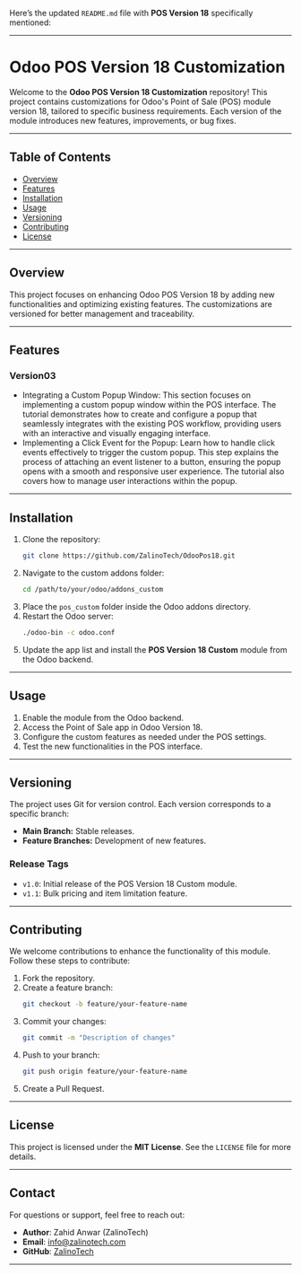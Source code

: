 Here’s the updated `README.md` file with **POS Version 18** specifically mentioned:

---

# **Odoo POS Version 18 Customization**

Welcome to the **Odoo POS Version 18 Customization** repository! This project contains customizations for Odoo's Point of Sale (POS) module version 18, tailored to specific business requirements. Each version of the module introduces new features, improvements, or bug fixes.

---

## **Table of Contents**
- [Overview](#overview)
- [Features](#features)
- [Installation](#installation)
- [Usage](#usage)
- [Versioning](#versioning)
- [Contributing](#contributing)
- [License](#license)

---

## **Overview**
This project focuses on enhancing Odoo POS Version 18 by adding new functionalities and optimizing existing features. The customizations are versioned for better management and traceability.

---

## **Features**
### **Version03**
- Integrating a Custom Popup Window: This section focuses on implementing a custom popup window within the POS interface. The tutorial demonstrates how to create and configure a popup that seamlessly integrates with the existing POS workflow, providing users with an interactive and visually engaging interface.
- Implementing a Click Event for the Popup: Learn how to handle click events effectively to trigger the custom popup. This step explains the process of attaching an event listener to a button, ensuring the popup opens with a smooth and responsive user experience. The tutorial also covers how to manage user interactions within the popup.

---

## **Installation**
1. Clone the repository:
   ```bash
   git clone https://github.com/ZalinoTech/OdooPos18.git
   ```
2. Navigate to the custom addons folder:
   ```bash
   cd /path/to/your/odoo/addons_custom
   ```
3. Place the `pos_custom` folder inside the Odoo addons directory.
4. Restart the Odoo server:
   ```bash
   ./odoo-bin -c odoo.conf
   ```
5. Update the app list and install the **POS Version 18 Custom** module from the Odoo backend.

---

## **Usage**
1. Enable the module from the Odoo backend.
2. Access the Point of Sale app in Odoo Version 18.
3. Configure the custom features as needed under the POS settings.
4. Test the new functionalities in the POS interface.

---

## **Versioning**
The project uses Git for version control. Each version corresponds to a specific branch:
- **Main Branch:** Stable releases.
- **Feature Branches:** Development of new features.

### **Release Tags**
- `v1.0`: Initial release of the POS Version 18 Custom module.
- `v1.1`: Bulk pricing and item limitation feature.

---

## **Contributing**
We welcome contributions to enhance the functionality of this module. Follow these steps to contribute:
1. Fork the repository.
2. Create a feature branch:
   ```bash
   git checkout -b feature/your-feature-name
   ```
3. Commit your changes:
   ```bash
   git commit -m "Description of changes"
   ```
4. Push to your branch:
   ```bash
   git push origin feature/your-feature-name
   ```
5. Create a Pull Request.

---

## **License**
This project is licensed under the **MIT License**. See the `LICENSE` file for more details.

---

## **Contact**
For questions or support, feel free to reach out:
- **Author**: Zahid Anwar (ZalinoTech)
- **Email**: [info@zalinotech.com](mailto:info@zalinotech.com)
- **GitHub**: [ZalinoTech](https://github.com/ZalinoTech)

---
